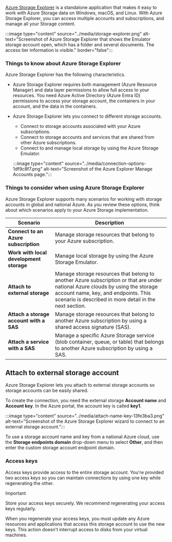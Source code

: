 [Azure Storage Explorer](/azure/storage/storage-explorer/vs-azure-tools-storage-manage-with-storage-explorer?tabs=windows) is a standalone application that makes it easy to work with Azure Storage data on Windows, macOS, and Linux. With Azure Storage Explorer, you can access multiple accounts and subscriptions, and manage all your Storage content.

:::image type="content" source="../media/storage-explorer.png" alt-text="Screenshot of Azure Storage Explorer that shows the Emulator storage account open, which has a folder and several documents. The access tier information is visible." border="false":::

### Things to know about Azure Storage Explorer

Azure Storage Explorer has the following characteristics.

- Azure Storage Explorer requires both management (Azure Resource Manager) and data layer permissions to allow full access to your resources. You need Azure Active Directory (Azure Entra ID) permissions to access your storage account, the containers in your account, and the data in the containers.

- Azure Storage Explorer lets you connect to different storage accounts.
   - Connect to storage accounts associated with your Azure subscriptions.
   - Connect to storage accounts and services that are shared from other Azure subscriptions.
   - Connect to and manage local storage by using the Azure Storage Emulator.

   :::image type="content" source="../media/connection-options-1df9c8f7.png" alt-text="Screenshot of the Azure Explorer Manage Accounts page.":::

### Things to consider when using Azure Storage Explorer

Azure Storage Explorer supports many scenarios for working with storage accounts in global and national Azure. As you review these options, think about which scenarios apply to your Azure Storage implementation.

| Scenario | Description |
| --- | --- |
| **Connect to an Azure subscription** | Manage storage resources that belong to your Azure subscription. |
| **Work with local development storage** | Manage local storage by using the Azure Storage Emulator. |
| **Attach to external storage** | Manage storage resources that belong to another Azure subscription or that are under national Azure clouds by using the storage account name, key, and endpoints. This scenario is described in more detail in the next section. |
| **Attach a storage account with a SAS** | Manage storage resources that belong to another Azure subscription by using a shared access signature (SAS). |
| **Attach a service with a SAS** | Manage a specific Azure Storage service (blob container, queue, or table) that belongs to another Azure subscription by using a SAS. |

## Attach to external storage account

Azure Storage Explorer lets you attach to external storage accounts so storage accounts can be easily shared.

To create the connection, you need the external storage **Account name** and **Account key**. In the Azure portal, the account key is called **key1**.

:::image type="content" source="../media/attach-name-key-13fe3ba3.png" alt-text="Screenshot of the Azure Storage Explorer wizard to connect to an external storage account.":::

To use a storage account name and key from a national Azure cloud, use the **Storage endpoints domain** drop-down menu to select **Other**, and then enter the custom storage account endpoint domain.

### Access keys

Access keys provide access to the entire storage account. You're provided two access keys so you can maintain connections by using one key while regenerating the other.

> [!Important]
> Store your access keys securely. We recommend regenerating your access keys regularly. 

When you regenerate your access keys, you must update any Azure resources and applications that access this storage account to use the new keys. This action doesn't interrupt access to disks from your virtual machines.

